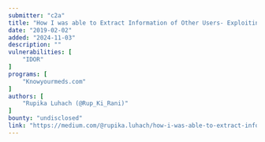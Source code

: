 ```yaml
---
submitter: "c2a"
title: "How I was able to Extract Information of Other Users- Exploiting IDOR"
date: "2019-02-02"
added: "2024-11-03"
description: ""
vulnerabilities: [
    "IDOR"
]
programs: [
    "Knowyourmeds.com"
]
authors: [
    "Rupika Luhach (@Rup_Ki_Rani)"
]
bounty: "undisclosed"
link: "https://medium.com/@rupika.luhach/how-i-was-able-to-extract-information-of-other-users-exploiting-idor-9f03aa72dd06"
---
```




